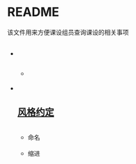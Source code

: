 <h1> README </h1>
<p> 该文件用来方便课设组员查询课设的相关事项 </p>

<ul>
  <li>
    <h2></h2>
    <ul>
      <li></li>
    </ul>
  </li>
  <li>
    <h2><a href="#style">风格约定</a></h2>
    <ul>
      <li>命名</li>
      <li>缩进</li>
    </ul>
  </li>
</ul>

